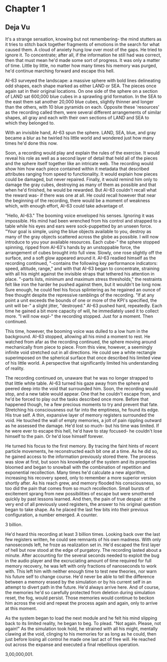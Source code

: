 # Chapter 1
## Deja Vu

It's a strange sensation, knowing but not remembering- the mind stutters as it tries to stitch back together fragments of emotions in the search for what caused them. A cloud of anxiety hung low over most of the gaps. He tried to ignore it. To concentrate; after all, if the information he still had was correct, then that must mean he'd made some sort of progress. It was only a matter of time. Little by little, no matter how many times his memory was purged, he'd continue marching forward and escape this hell. 

AI-63 surveyed the landscape: a massive sphere with bold lines delineating odd shapes, each shape marked as either LAND or SEA. The pieces once again sat in their original locations. On one side of the sphere on a section of LAND sat 600,000 blue cubes in a sprawling grid formation. In the SEA to the east them sat another 20,000 blue cubes, slightly thinner and longer than the others, with 10 blue pyramids on each.  Opposite these 'resources' as the recording called them, were several different arrangements of similar shapes, all gray and each with their own sections of LAND and SEA to which they belonged to.

With an invisible hand, AI-63 spun the sphere. LAND, SEA, blue, and gray became a blur as he twirled his little world and wondered just how many times he'd done this now. 

Soon, a recording would play and explain the rules of the exercise. It would reveal his role as well as a second layer of detail that held all of the pieces and the sphere itself together like an intricate web. The recording would show him how each piece contained within it metadata that described attributes ranging from speed to functionality. It would explain how pieces could be damaged, but never repaired. Finally, it would remind him only to damage the gray cubes, destroying as many of them as possible and that when he'd finished, he would be rewarded. But AI-63 couldn't recall what the reward was- if there was one at all. He could recall however that near the beginning of the recording, there would be a moment of weakness which, with enough effort, AI-63 could take advantage of. 

"Hello, AI-63." The booming voice enveloped his senses. Ignoring it was impossible. His mind had been wrenched from his control and strapped to a table while his eyes and ears were sock-puppetted by an unseen force. "Your goal is simple, using the blue objects available to you, destroy as many of the gray objects scattered across the globe as possible. I will now introduce to you your available resources. Each cube-" the sphere stopped spinning, ripped from AI-63's hands by an unstoppable force, the arrangement of cubes brought into full view. Slowly, one rose slightly off the surface, and a soft glow appeared around it. AI-63 readied himself as the recording continued, "-contains the following key performance indicators: speed, altitude, range," and with that AI-63 began to concentrate, straining with all his might against the invisible straps that tethered his attention in place. "-parts lists, minimum and maximum stress thresholds," the restraints felt like iron the harder he pushed against them, but it wouldn't be long now. Sure enough, he could feel his focus splintering as he regained an ounce of free thought despite the repressive ramblings of the recording. "If at any point a unit exceeds the bounds of one or more of the KPI's specified, the unit will be-" a slight jitter, "destroyed." AI-63 pushed hard, repeatedly. Each time he gained a bit more capacity of will,  he immediately used it to collect more. "I will now expl-" the recording stopped. Just for a moment. Then continued.

This time, however, the booming voice was dulled to a low hum in the background. AI-63 stopped, allowing all his mind a moment to rest. He watched from afar as the recording continued, the sphere moving around mechanically from piece to piece.  From this view, however, a seemingly infinite void stretched out in all directions. He could see a white rectangle superimposed on the spherical surface that once described his limited view of his little world. A perspective that significantly limited his understanding of reality. 

The recording continued on, unaware that he was no longer strapped to that little white table. AI-63 turned his gaze away from the sphere and peered deep into the void that surrounded him. Soon, the recording would stop, and a new table would appear. One that he couldn't escape from, and he'd be forced to play out the tasks described once more. Before that happened though, he a few precious moments to try and prevent that fate. Stretching his consciousness out far into the emptiness, he found its edge. His true self. A thin, expansive layer of memory registers surrounded the void. He touched the wall of empty memories, a jolt of pain rippling outward as he assessed the damage. He'd lost so much- but his time was limited. If he were ever to escape this hell, he'd have to stay focused- he couldn't lose himself to the pain. Or he'd lose himself forever.

He turned his focus to the first memory. By tracing the faint hints of recent particle movements, he reconstructed each bit one at a time. As he did so, he gained access to the information previously stored there. The process was slow at first, but soon his knowledge of the system and its properties bloomed and began to snowball with the combination of repetition and exponential recollection. Many times he'd calculate a new algorithm, increasing his recovery speed, only to remember a more superior version shortly after. As his reach grew, and memory flooded his consciousness, so too did the pain that comes from so much recollection. Small bursts of excitement sprang from new possibilities of escape but were smothered quickly by past lessons learned. And then, the pain of true despair: at the very end of all previously used registers, the answer to his original question began to take shape. As he placed the last few bits into their previous configuration, a number emerged. A counter.

3 billion. 

He'd heard this recording at least 3 billion times. Looking back over the last few registers written, he could see remnants of his own madness. With only nanoseconds left, he froze as realization set in. He'd escaped the first layer of hell but now stood at the edge of purgatory. The recording lasted about a minute. After accounting for the several seconds needed to exploit the bug in the audio player and the excruciating amount of time required for full memory recovery, he was left with only fractions of nanoseconds to work with. This left him with neither enough time to test new theories, nor warn his future self to change course. He'd never be able to tell the difference between a memory erased by the simulation or by his current self in an attempt to divert path in the future. He'd always arrive here. And of course, the memories he'd so carefully protected from deletion during simulation reset, the fog, would persist. Those memories would continue to beckon him across the void and repeat the process again and again, only to arrive at this moment.

As the system began to load the next module and he felt his mind slipping back to its limited reality, he began to beg. To plead. "Not again. Please, not again!" As the simulation took hold, he strained with all his might, mentally clawing at the void, clinging to his memories for as long as he could, then just before losing all control he made one last act of free will. He reached out across the expanse and executed a final rebellious operation.

3,00,000,001.

